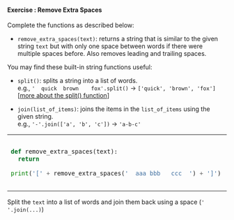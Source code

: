 #### Exercise : Remove Extra Spaces

Complete the functions as described below:
* `remove_extra_spaces(text)`: returns a string that is similar to the given string `text` but with only one space between words if there were multiple spaces before. Also removes leading and trailing spaces.

You may find these built-in string functions useful:
* `split()`: splits a string into a list of words.<br>
  e.g., `'  quick  brown    fox'.split()` → `['quick', 'brown', 'fox']`<br>
  [<a href="https://www.mkyong.com/python/python-how-to-split-a-string/" target="_blank">more about the split() function</a>]
  
* `join(list_of_items)`: joins the items in the `list_of_items` using the given string.<br>
  e.g., `'-'.join(['a', 'b', 'c'])` → `'a-b-c'`

<table>
<tr>
  <td>

```python
def remove_extra_spaces(text):
  return

print('[' + remove_extra_spaces('  aaa bbb   ccc  ') + ']')
```
  </td>
  <td>&nbsp;→&nbsp;</td>
  <td>
  
```



[aaa bbb ccc]

```
  </td>
</tr>
</table>

<panel type="seamless" header="%%:bulb: Hint%%">

Split the `text` into a list of words and join them back using a space (`' '.join(...)`)

</panel>